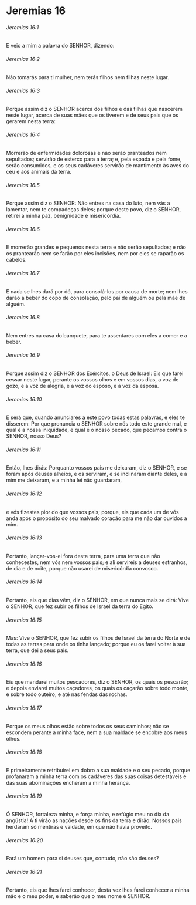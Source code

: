 # Jeremias 16

###### Jeremias 16:1

E veio a mim a palavra do SENHOR, dizendo:

###### Jeremias 16:2

Não tomarás para ti mulher, nem terás filhos nem filhas neste lugar.

###### Jeremias 16:3

Porque assim diz o SENHOR acerca dos filhos e das filhas que nascerem neste lugar, acerca de suas mães que os tiverem e de seus pais que os gerarem nesta terra:

###### Jeremias 16:4

Morrerão de enfermidades dolorosas e não serão pranteados nem sepultados; servirão de esterco para a terra; e, pela espada e pela fome, serão consumidos, e os seus cadáveres servirão de mantimento às aves do céu e aos animais da terra.

###### Jeremias 16:5

Porque assim diz o SENHOR: Não entres na casa do luto, nem vás a lamentar, nem te compadeças deles; porque deste povo, diz o SENHOR, retirei a minha paz, benignidade e misericórdia.

###### Jeremias 16:6

E morrerão grandes e pequenos nesta terra e não serão sepultados; e não os prantearão nem se farão por eles incisões, nem por eles se raparão os cabelos.

###### Jeremias 16:7

E nada se lhes dará por dó, para consolá-los por causa de morte; nem lhes darão a beber do copo de consolação, pelo pai de alguém ou pela mãe de alguém.

###### Jeremias 16:8

Nem entres na casa do banquete, para te assentares com eles a comer e a beber.

###### Jeremias 16:9

Porque assim diz o SENHOR dos Exércitos, o Deus de Israel: Eis que farei cessar neste lugar, perante os vossos olhos e em vossos dias, a voz de gozo, e a voz de alegria, e a voz do esposo, e a voz da esposa.

###### Jeremias 16:10

E será que, quando anunciares a este povo todas estas palavras, e eles te disserem: Por que pronuncia o SENHOR sobre nós todo este grande mal, e qual é a nossa iniquidade, e qual é o nosso pecado, que pecamos contra o SENHOR, nosso Deus?

###### Jeremias 16:11

Então, lhes dirás: Porquanto vossos pais me deixaram, diz o SENHOR, e se foram após deuses alheios, e os serviram, e se inclinaram diante deles, e a mim me deixaram, e a minha lei não guardaram,

###### Jeremias 16:12

e vós fizestes pior do que vossos pais; porque, eis que cada um de vós anda após o propósito do seu malvado coração para me não dar ouvidos a mim.

###### Jeremias 16:13

Portanto, lançar-vos-ei fora desta terra, para uma terra que não conhecestes, nem vós nem vossos pais; e ali servireis a deuses estranhos, de dia e de noite, porque não usarei de misericórdia convosco.

###### Jeremias 16:14

Portanto, eis que dias vêm, diz o SENHOR, em que nunca mais se dirá: Vive o SENHOR, que fez subir os filhos de Israel da terra do Egito.

###### Jeremias 16:15

Mas: Vive o SENHOR, que fez subir os filhos de Israel da terra do Norte e de todas as terras para onde os tinha lançado; porque eu os farei voltar à sua terra, que dei a seus pais.

###### Jeremias 16:16

Eis que mandarei muitos pescadores, diz o SENHOR, os quais os pescarão; e depois enviarei muitos caçadores, os quais os caçarão sobre todo monte, e sobre todo outeiro, e até nas fendas das rochas.

###### Jeremias 16:17

Porque os meus olhos estão sobre todos os seus caminhos; não se escondem perante a minha face, nem a sua maldade se encobre aos meus olhos.

###### Jeremias 16:18

E primeiramente retribuirei em dobro a sua maldade e o seu pecado, porque profanaram a minha terra com os cadáveres das suas coisas detestáveis e das suas abominações encheram a minha herança.

###### Jeremias 16:19

Ó SENHOR, fortaleza minha, e força minha, e refúgio meu no dia da angústia! A ti virão as nações desde os fins da terra e dirão: Nossos pais herdaram só mentiras e vaidade, em que não havia proveito.

###### Jeremias 16:20

Fará um homem para si deuses que, contudo, não são deuses?

###### Jeremias 16:21

Portanto, eis que lhes farei conhecer, desta vez lhes farei conhecer a minha mão e o meu poder, e saberão que o meu nome é SENHOR.


